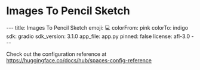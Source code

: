 <h1>Images To Pencil Sketch</h1>
---
title: Images To Pencil Sketch
emoji: 💻
colorFrom: pink
colorTo: indigo
sdk: gradio
sdk_version: 3.1.0
app_file: app.py
pinned: false
license: afl-3.0
---

Check out the configuration reference at https://huggingface.co/docs/hub/spaces-config-reference
